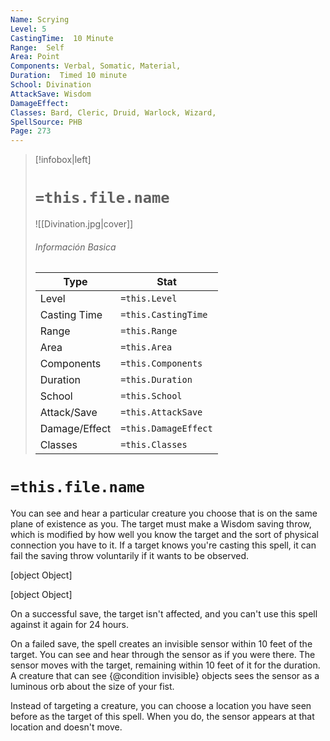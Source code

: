```yaml
---
Name: Scrying
Level: 5
CastingTime:  10 Minute 
Range:  Self
Area: Point
Components: Verbal, Somatic, Material, 
Duration:  Timed 10 minute
School: Divination
AttackSave: Wisdom
DamageEffect: 
Classes: Bard, Cleric, Druid, Warlock, Wizard, 
SpellSource: PHB
Page: 273
---
```


>[!infobox|left]
># `=this.file.name`
>![[Divination.jpg|cover]]
> ###### Información Basica
> Type |  Stat |
> ---|---|
> Level | `=this.Level` |
> Casting Time | `=this.CastingTime` |
> Range | `=this.Range` |
> Area | `=this.Area` |
> Components | `=this.Components` |
> Duration | `=this.Duration` |
> School | `=this.School` |
> Attack/Save | `=this.AttackSave` |
> Damage/Effect | `=this.DamageEffect` |
> Classes | `=this.Classes` |

# `=this.file.name`
You can see and hear a particular creature you choose that is on the same plane of existence as you. The target must make a Wisdom saving throw, which is modified by how well you know the target and the sort of physical connection you have to it. If a target knows you&#x27;re casting this spell, it can fail the saving throw voluntarily if it wants to be observed.

[object Object]

[object Object]

On a successful save, the target isn&#x27;t affected, and you can&#x27;t use this spell against it again for 24 hours.

On a failed save, the spell creates an invisible sensor within 10 feet of the target. You can see and hear through the sensor as if you were there. The sensor moves with the target, remaining within 10 feet of it for the duration. A creature that can see {@condition invisible} objects sees the sensor as a luminous orb about the size of your fist.

Instead of targeting a creature, you can choose a location you have seen before as the target of this spell. When you do, the sensor appears at that location and doesn&#x27;t move.



 


 


 


 


 


 


